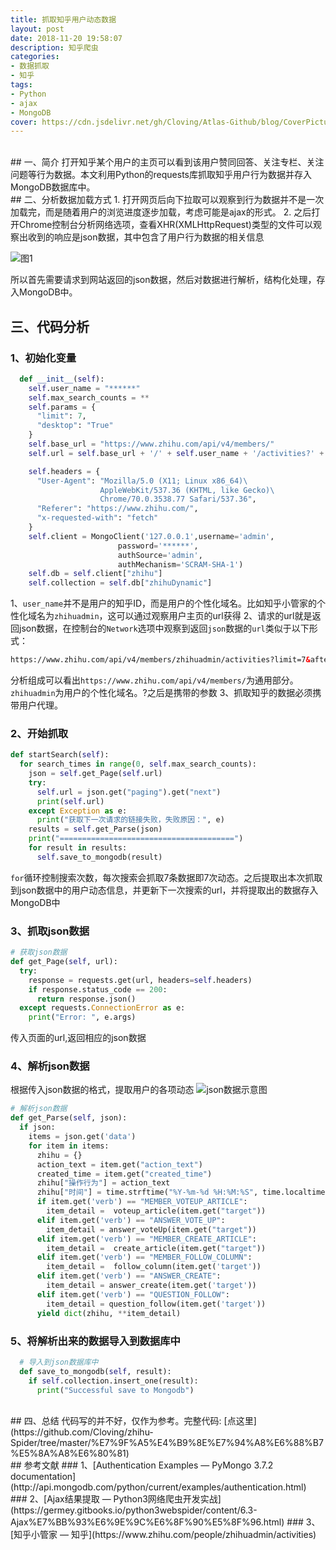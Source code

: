 ```yaml
---
title: 抓取知乎用户动态数据
layout: post
date: 2018-11-20 19:58:07
description: 知乎爬虫
categories: 
- 数据抓取
- 知乎
tags:
- Python
- ajax
- MongoDB
cover: https://cdn.jsdelivr.net/gh/Cloving/Atlas-Github/blog/CoverPicture/bg_6.jpeg
---
```


<br />
## 一、简介
打开知乎某个用户的主页可以看到该用户赞同回答、关注专栏、关注问题等行为数据。本文利用Python的requests库抓取知乎用户行为数据并存入MongoDB数据库中。
<br/>
## 二、分析数据加载方式
1. 打开网页后向下拉取可以观察到行为数据并不是一次加载完，而是随着用户的浏览进度逐步加载，考虑可能是ajax的形式。
2. 之后打开Chrome控制台分析网络选项，查看XHR(XMLHttpRequest)类型的文件可以观察出收到的响应是json数据，其中包含了用户行为数据的相关信息

![图1](https://cdn.jsdelivr.net/gh/Cloving/Atlas-Github/blog/notePicture/抓取知乎用户动态数据/知乎分析1.png)

所以首先需要请求到网站返回的json数据，然后对数据进行解析，结构化处理，存入MongoDB中。
<br/>
## 三、代码分析
### 1、初始化变量
```python
  def __init__(self):
    self.user_name = "******"
    self.max_search_counts = **
    self.params = {
      "limit": 7,
      "desktop": "True"
    }
    self.base_url = "https://www.zhihu.com/api/v4/members/"
    self.url = self.base_url + '/' + self.user_name + '/activities?' + urlencode(self.params)

    self.headers = {
      "User-Agent": "Mozilla/5.0 (X11; Linux x86_64)\
                    AppleWebKit/537.36 (KHTML, like Gecko)\
                    Chrome/70.0.3538.77 Safari/537.36",
      "Referer": "https://www.zhihu.com/",
      "x-requested-with": "fetch"
    }
    self.client = MongoClient('127.0.0.1',username='admin',
                        password='******',
                        authSource='admin',
                        authMechanism='SCRAM-SHA-1')
    self.db = self.client["zhihu"]
    self.collection = self.db["zhihuDynamic"]
```

1、`user_name`并不是用户的知乎ID，而是用户的个性化域名。比如知乎小管家的个性化域名为`zhihuadmin`，这可以通过观察用户主页的url获得
2、请求的url就是返回json数据，在控制台的`Network`选项中观察到返回`json`数据的`url`类似于以下形式：
```html
https://www.zhihu.com/api/v4/members/zhihuadmin/activities?limit=7&after_id=1542365521&desktop=True
```
分析组成可以看出`https://www.zhihu.com/api/v4/members/`为通用部分。`zhihuadmin`为用户的个性化域名。?之后是携带的参数
3、抓取知乎的数据必须携带用户代理。

### 2、开始抓取
```Python
def startSearch(self):
  for search_times in range(0, self.max_search_counts):
    json = self.get_Page(self.url)
    try:
      self.url = json.get("paging").get("next")
      print(self.url)
    except Exception as e:
      print("获取下一次请求的链接失败，失败原因：", e)
    results = self.get_Parse(json)
    print("=======================================")
    for result in results:
      self.save_to_mongodb(result)
```
`for`循环控制搜索次数，每次搜索会抓取7条数据即7次动态。之后提取出本次抓取到json数据中的用户动态信息，并更新下一次搜索的url，并将提取出的数据存入MongoDB中

### 3、抓取json数据
```Python
# 获取json数据
def get_Page(self, url):
  try:
    response = requests.get(url, headers=self.headers)
    if response.status_code == 200:
      return response.json()
  except requests.ConnectionError as e:
    print("Error: ", e.args)
```
传入页面的url,返回相应的json数据


### 4、解析json数据

根据传入json数据的格式，提取用户的各项动态
![json数据示意图]( https://cdn.jsdelivr.net/gh/Cloving/Atlas-Github/blog/notePicture/抓取知乎用户动态数据/知乎json.png)

```Python
# 解析json数据
def get_Parse(self, json):
  if json:
    items = json.get('data')
    for item in items:
      zhihu = {}
      action_text = item.get("action_text")
      created_time = item.get("created_time")
      zhihu["操作行为"] = action_text
      zhihu["时间"] = time.strftime("%Y-%m-%d %H:%M:%S", time.localtime(created_time))
      if item.get('verb') == "MEMBER_VOTEUP_ARTICLE":
        item_detail =  voteup_article(item.get("target"))
      elif item.get('verb') == "ANSWER_VOTE_UP":
        item_detail = answer_voteUp(item.get("target"))
      elif item.get('verb') == "MEMBER_CREATE_ARTICLE":
        item_detail =  create_article(item.get("target"))
      elif item.get('verb') == "MEMBER_FOLLOW_COLUMN":
        item_detail =  follow_column(item.get('target'))
      elif item.get('verb') == "ANSWER_CREATE":
        item_detail = answer_create(item.get('target'))
      elif item.get('verb') == "QUESTION_FOLLOW":
        item_detail = question_follow(item.get('target'))
      yield dict(zhihu, **item_detail)
```

### 5、将解析出来的数据导入到数据库中
```Python
  # 导入到json数据库中
  def save_to_mongodb(self, result):
    if self.collection.insert_one(result):
      print("Successful save to Mongodb")
```
<br/>
## 四、总结
代码写的并不好，仅作为参考。完整代码: [点这里](https://github.com/Cloving/zhihu-Spider/tree/master/%E7%9F%A5%E4%B9%8E%E7%94%A8%E6%88%B7%E5%8A%A8%E6%80%81)
<br/>
## 参考文献
### 1、[Authentication Examples — PyMongo 3.7.2 documentation](http://api.mongodb.com/python/current/examples/authentication.html)
### 2、[Ajax结果提取 — Python3网络爬虫开发实战](https://germey.gitbooks.io/python3webspider/content/6.3-Ajax%E7%BB%93%E6%9E%9C%E6%8F%90%E5%8F%96.html)
### 3、[知乎小管家 — 知乎](https://www.zhihu.com/people/zhihuadmin/activities)
<br/>
